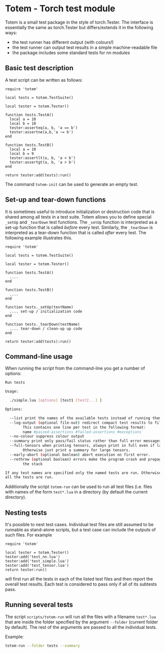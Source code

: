 # Totem - Torch test module

Totem is a small test package in the style of torch.Tester. The interface is
essentially the same as torch.Tester but differs/extends it in the following
ways:

* the test runner has different output (with colours!)
* the test runner can output test results in a simple machine-readable file
* the package includes some standard tests for nn modules

## Basic test description

A test script can be written as follows:

    require 'totem'

    local tests = totem.TestSuite()

    local tester = totem.Tester()

    function tests.TestA()
      local a = 10
      local b = 10
      tester:asserteq(a, b, 'a == b')
      tester:assertne(a,b,'a ~= b')
    end

    function tests.TestB()
      local a = 10
      local b = 9
      tester:assertlt(a, b, 'a < b')
      tester:assertgt(a, b, 'a > b')
    end

    return tester:add(tests):run()

The command `totem-init` can be used to generate an empty test.

## Set-up and tear-down functions
It is sometimes useful to introduce initialization or destruction code that
is shared among all tests in a test suite. Totem allows you to define special
`_setUp` and `_tearDown` test functions. The `_setUp` function is interpreted
as a set-up function that is called *before* every test. Similarly, the
`_tearDown` is interpreted as a tear-down function that is called *after*
every test. The following example illustrates this.

    require 'totem'

    local tests = totem.TestSuite()

    local tester = totem.Tester()

    function tests.TestA()
      ....
    end

    function tests.TestB()
      ....
    end

    function tests._setUp(testName)
      .... set-up / initialization code
    end

    function tests._tearDown(testName)
      .... tear-down / clean-up up code
    end

    return tester:add(tests):run()


## Command-line usage

When running the script from the command-line you get a number of options:

```sh
Run tests

Usage:

  ./simple.lua [options] [test1 [test2...] ]

Options:

  --list print the names of the available tests instead of running them.
  --log-output (optional file-out) redirect compact test results to file.
        This contains one line per test in the following format:
        name #passed-assertions #failed-assertions #exceptions
  --no-colour suppress colour output
  --summary print only pass/fail status rather than full error messages.
  --full-tensors when printing tensors, always print in full even if large.
        Otherwise just print a summary for large tensors.
  --early-abort (optional boolean) abort execution on first error.
  --rethrow (optional boolean) errors make the program crash and propagate up
        the stack

If any test names are specified only the named tests are run. Otherwise
all the tests are run.
```

Additionally the script `totem-run` can be used to run all test files (i.e.
files with names of the form `test*.lua` in a directory (by default the current
directory).

## Nesting tests

It's possible to nest test cases. Individual test files are still assumed to be
runnable as stand-alone scripts, but a test case can include the outputs of
such files. For example

    require 'totem'

    local tester = totem.Tester()
    tester:add('test_nn.lua')
    tester:add('test_simple.lua')
    tester:add('test_tensor.lua')
    return tester:run()

will first run all the tests in each of the listed test files and then report
the overall test results. Each test is considered to pass only if all of its
subtests pass.


## Running several tests

The script `scripts/totem-run` will run all the files with a filename
`test*.lua` that are inside the folder specified by the argument `--folder`
(current folder by default). The rest of the arguments are passed to all the
individual tests.

Example:

```sh
totem-run --folder tests --summary
```

